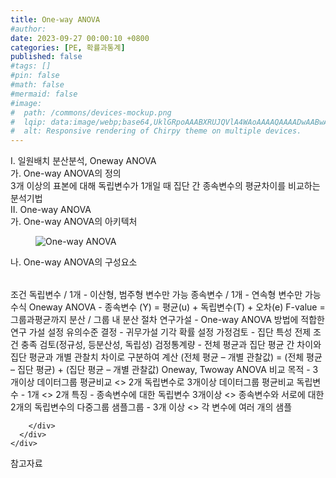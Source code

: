 ```yaml
---
title: One-way ANOVA
#author: 
date: 2023-09-27 00:00:10 +0800
categories: [PE, 확률과통계]
published: false
#tags: []
#pin: false
#math: false
#mermaid: false
#image:
#  path: /commons/devices-mockup.png
#  lqip: data:image/webp;base64,UklGRpoAAABXRUJQVlA4WAoAAAAQAAAADwAABwAAQUxQSDIAAAARL0AmbZurmr57yyIiqE8oiG0bejIYEQTgqiDA9vqnsUSI6H+oAERp2HZ65qP/VIAWAFZQOCBCAAAA8AEAnQEqEAAIAAVAfCWkAALp8sF8rgRgAP7o9FDvMCkMde9PK7euH5M1m6VWoDXf2FkP3BqV0ZYbO6NA/VFIAAAA
#  alt: Responsive rendering of Chirpy theme on multiple devices.
---
```


<div class="post-wrap">
  <div class="para">
    <div class="para-title">
      I. 일원배치 분산분석, Oneway ANOVA
    </div>
    <div class="para-cntnt">
      <div class="para">
        <div class="para-title">
          가. One-way ANOVA의 정의
        </div>
        <div class="para-cntnt">
            3개 이상의 표본에 대해 독립변수가 1개일 때 집단 간 종속변수의 평균차이를 비교하는 분석기법
        </div>
      </div>
    </div>
  </div>
  
  <div class="para">
    <div class="para-title">
      II. One-way ANOVA
    </div>
    <div class="para-cntnt">
      <div class="para">
        <div class="para-title">
          가. One-way ANOVA의 아키텍처
        </div>
        <div class="para-cntnt">
          <figure class="post-figure">
            <img src="/assets/img/posts/One-way-ANOVA.png" alt="One-way ANOVA">
<!--            <figcaption>Source: Unveiling the Metaverse: Exploring Emerging Trends, Multifaceted Perspectives, and Future Challenges</figcaption>-->
          </figure>
        </div>
      </div>
      <div class="para">
        <div class="para-title">
          나. One-way ANOVA의 구성요소
        </div>
        <div class="para-cntnt">
          <table class="post-table">
          </table>
          조건
  독립변수 / 1개 - 이산형, 범주형 변수만 가능
  종속변수 / 1개 - 연속형 변수만 가능
수식
  Oneway ANOVA - 종속변수 (Y) = 평균(u) + 독립변수(T) + 오차(e)
  F-value = 그룹과평균까지 분산 / 그룹 내 분산
절차
  연구가설 - One-way ANOVA 방법에 적합한 연구 가설 설정
  유의수준 결정 - 귀무가설 기각 확률 설정
  가정검토 - 집단 특성 전제 조건 충족 검토(정규성, 등분산성, 독립성)
  검정통계량 - 전체 평균과 집단 평균 간 차이와 집단 평균과 개별 관찰치 차이로 구분하여 계산
    (전체 평균 – 개별 관찰값) = (전체 평균 – 집단 평균) + (집단 평균 – 개별 관찰값)
Oneway, Twoway ANOVA 비교
  목적 - 3개이상 데이터그룹 평균비교 &lt;&gt; 2개 독립변수로 3개이상 데이터그룹 평균비교
  독립변수 - 1개 &lt;&gt; 2개
  특징 - 종속변수에 대한 독립변수 3개이상 &lt;&gt; 종속변수와 서로에 대한 2개의 독립변수의 다중그룹
  샘플그룹 - 3개 이상 &lt;&gt; 각 변수에 여러 개의 샘플

        </div>
      </div>
    </div>
  </div>

  <div class="refr-wrap">
    <div class="refr-title">
        참고자료
    </div>
    <ol class="refr-list">
    <!--    <li>(나현식, 최대선) <a target="_blank" href="https://scienceon.kisti.re.kr/commons/util/originalView.do?cn=JAKO202225948430499&oCn=JAKO202225948430499&dbt=JAKO&journal=NJOU00291864">메타버스 보안 위협 요소 및 대응 방안 검토</a></li>-->
    <!--    <li>(M. Uddin, S. Manickam, H. Ullah, M. Obaidat and A. Dandoush) <a target="_blank" href="https://ieeexplore.ieee.org/abstract/document/10138386">Unveiling the Metaverse: Exploring Emerging Trends, Multifaceted Perspectives, and Future Challenges</a></li>-->
    </ol>
  </div>
</div>
